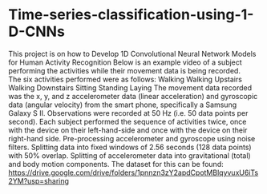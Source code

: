 # Time-series-classification-using-1-D-CNNs
  This project is on how to Develop 1D Convolutional Neural Network Models for Human Activity Recognition  Below is an example video of a subject performing the activities while their movement data is being recorded.  
  The six activities performed were as follows:  Walking Walking Upstairs Walking Downstairs Sitting Standing Laying  The movement data recorded was the x, y, and z accelerometer data (linear acceleration) and gyroscopic data (angular velocity) from the smart phone, specifically a Samsung Galaxy S II. 
  Observations were recorded at 50 Hz (i.e. 50 data points per second). Each subject performed the sequence of activities twice, once with the device on their left-hand-side and once with the device on their right-hand side.  Pre-processing accelerometer and gyroscope using noise filters. 
  Splitting data into fixed windows of 2.56 seconds (128 data points) with 50% overlap. Splitting of accelerometer data into gravitational (total) and body motion components.
  The dataset for this can be found:
  https://drive.google.com/drive/folders/1pnnzn3zY2apdCpotMBlqyvuxU6iTs2YM?usp=sharing
